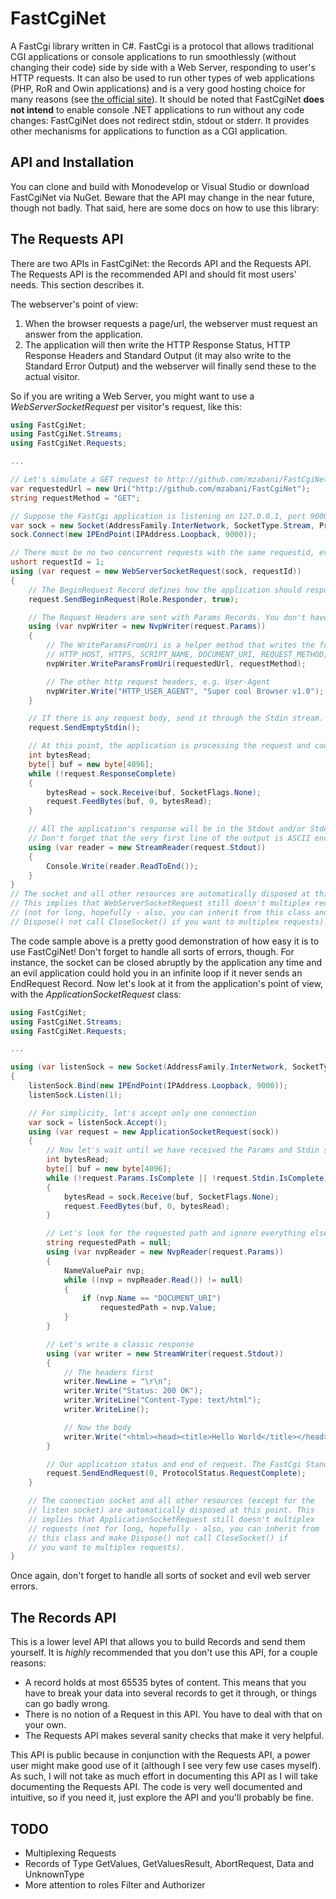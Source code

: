 FastCgiNet
==========
A FastCgi library written in C#. FastCgi is a protocol that allows traditional CGI applications or console applications to run smoothlessly (without changing their code) side by side with a Web Server, responding to user's HTTP requests. It can also be used to run other types of web applications (PHP, RoR and Owin applications) and is a very good hosting choice for many reasons (see [the official site](http://www.fastcgi.com)). It should be noted that FastCgiNet **does not intend** to enable console .NET applications to run without any code changes: FastCgiNet does not redirect stdin, stdout or stderr. It provides other mechanisms for applications to function as a CGI application.

API and Installation
--------
You can clone and build with Monodevelop or Visual Studio or download FastCgiNet via NuGet. Beware that the API may change in the near future, though not badly. That said, here are some docs on how to use this library:

The Requests API
----------------
There are two APIs in FastCgiNet: the Records API and the Requests API. The Requests API is the recommended API and should fit most users' needs. This section describes it.

The webserver's point of view:  

1. When the browser requests a page/url, the webserver must request an answer from the application.  
2. The application will then write the HTTP Response Status, HTTP Response Headers and Standard Output (it may also write to the Standard Error Output) and the webserver will finally send these to the actual visitor.  

So if you are writing a Web Server, you might want to use a *WebServerSocketRequest* per visitor's request, like this:
```c#
using FastCgiNet;
using FastCgiNet.Streams;
using FastCgiNet.Requests;

...

// Let's simulate a GET request to http://github.com/mzabani/FastCgiNet
var requestedUrl = new Uri("http://github.com/mzabani/FastCgiNet");
string requestMethod = "GET";

// Suppose the FastCgi application is listening on 127.0.0.1, port 9000
var sock = new Socket(AddressFamily.InterNetwork, SocketType.Stream, ProtocolType.Tcp);
sock.Connect(new IPEndPoint(IPAddress.Loopback, 9000));

// There must be no two concurrent requests with the same requestid, even if in different sockets. For simplicity, this request will have request id equal to 1
ushort requestId = 1;
using (var request = new WebServerSocketRequest(sock, requestId))
{
	// The BeginRequest Record defines how the application should respond. To know more read FastCgi's docs.
	request.SendBeginRequest(Role.Responder, true);

	// The Request Headers are sent with Params Records. You don't have to worry about the mechanisms, though: just write to the Params stream.
	using (var nvpWriter = new NvpWriter(request.Params))
	{
		// The WriteParamsFromUri is a helper method that writes the following Name-Value Pairs:
		// HTTP_HOST, HTTPS, SCRIPT_NAME, DOCUMENT_URI, REQUEST_METHOD, SERVER_NAME, QUERY_STRING, REQUEST_URI, SERVER_PROTOCOL, GATEWAY_INTERFACE
		nvpWriter.WriteParamsFromUri(requestedUrl, requestMethod);

		// The other http request headers, e.g. User-Agent
		nvpWriter.Write("HTTP_USER_AGENT", "Super cool Browser v1.0");
	}

	// If there is any request body, send it through the Stdin stream. If there is nothing to send, send an End-Of-Request Record (an empty record)
	request.SendEmptyStdin();

	// At this point, the application is processing the request and cooking up a response for us, so let's welcome the incoming data until the response is over
	int bytesRead;
	byte[] buf = new byte[4096];
	while (!request.ResponseComplete)
	{
		bytesRead = sock.Receive(buf, SocketFlags.None);
		request.FeedBytes(buf, 0, bytesRead);
	}

	// All the application's response will be in the Stdout and/or Stderr streams
	// Don't forget that the very first line of the output is ASCII encoded text with the response status, such as "Status: 200 OK"
	using (var reader = new StreamReader(request.Stdout))
	{
		Console.Write(reader.ReadToEnd());
	}
}
// The socket and all other resources are automatically disposed at this point.
// This implies that WebServerSocketRequest still doesn't multiplex requests 
// (not for long, hopefully - also, you can inherit from this class and make
// Dispose() not call CloseSocket() if you want to multiplex requests)

```

The code sample above is a pretty good demonstration of how easy it is to use FastCgiNet! Don't forget to handle all sorts of errors, though. For instance, the socket can be closed abruptly by the application any time and an evil application could hold you in an infinite loop if it never sends an EndRequest Record.
Now let's look at it from the application's point of view, with the *ApplicationSocketRequest* class:

```c#
using FastCgiNet;
using FastCgiNet.Streams;
using FastCgiNet.Requests;

...

using (var listenSock = new Socket(AddressFamily.InterNetwork, SocketType.Stream, ProtocolType.Tcp))
{
	listenSock.Bind(new IPEndPoint(IPAddress.Loopback, 9000));
	listenSock.Listen(1);

	// For simplicity, let's accept only one connection
	var sock = listenSock.Accept();
	using (var request = new ApplicationSocketRequest(sock))
	{
		// Now let's wait until we have received the Params and Stdin streams completely
		int bytesRead;
		byte[] buf = new byte[4096];
		while (!request.Params.IsComplete || !request.Stdin.IsComplete)
		{
			bytesRead = sock.Receive(buf, SocketFlags.None);
			request.FeedBytes(buf, 0, bytesRead);
		}

		// Let's look for the requested path and ignore everything else
		string requestedPath = null;
		using (var nvpReader = new NvpReader(request.Params))
		{
			NameValuePair nvp;
			while ((nvp = nvpReader.Read()) != null)
			{
				if (nvp.Name == "DOCUMENT_URI")
					requestedPath = nvp.Value;
			}
		}

		// Let's write a classic response
		using (var writer = new StreamWriter(request.Stdout))
		{
			// The headers first
			writer.NewLine = "\r\n";
			writer.Write("Status: 200 OK");
			writer.WriteLine("Content-Type: text/html");
			writer.WriteLine();

			// Now the body
			writer.Write("<html><head><title>Hello World</title></head><body><h1>Hello FastCgiNet!</h1>The requested path was {0}</body></html>", requestedPath);
		}

		// Our application status and end of request. The FastCgi Standard defines that returning 0 indicates there were no errors
		request.SendEndRequest(0, ProtocolStatus.RequestComplete);
	}

	// The connection socket and all other resources (except for the 
	// listen socket) are automatically disposed at this point. This
	// implies that ApplicationSocketRequest still doesn't multiplex
	// requests (not for long, hopefully - also, you can inherit from
	// this class and make Dispose() not call CloseSocket() if 
	// you want to multiplex requests).
}

```

Once again, don't forget to handle all sorts of socket and evil web server errors.

The Records API
--------------
This is a lower level API that allows you to build Records and send them yourself. It is _highly_ recommended that you don't use this API, for a couple reasons:

- A record holds at most 65535 bytes of content. This means that you have to break your data into several records to get it through, or things can go badly wrong.
- There is no notion of a Request in this API. You have to deal with that on your own.
- The Requests API makes several sanity checks that make it very helpful.

This API is public because in conjunction with the Requests API, a power user might make good use of it (although I see very few use cases myself).
As such, I will not take as much effort in documenting this API as I will take documenting the Requests API. The code is very well documented and intuitive, so if you need it, just explore the API and you'll probably be fine.

TODO
----
- Multiplexing Requests
- Records of Type GetValues, GetValuesResult, AbortRequest, Data and UnknownType
- More attention to roles Filter and Authorizer
